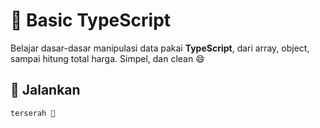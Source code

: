 # 🎯 Basic TypeScript

Belajar dasar-dasar manipulasi data pakai **TypeScript**, dari array, object, sampai hitung total harga. Simpel, dan clean 😄

## 🚀 Jalankan

```bash
terserah 🫢
